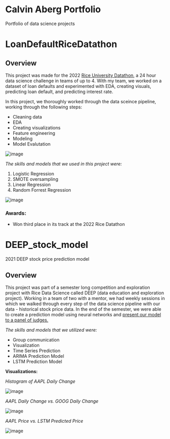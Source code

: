 # Calvin Aberg Portfolio
Portfolio of data science projects

# LoanDefaultRiceDatathon
## Overview
This project was made for the 2022 [Rice University Datathon](https://datathon.rice.edu), a 24 hour data science challenge in teams of up to 4. With my team, we worked on a dataset of loan defaults and experimented with EDA, creating visuals, predicting loan default, and predicting interest rate.

In this project, we thoroughly worked through the data sceince pipeline, working through the following steps: 
- Cleaning data
- EDA
- Creating visualizations
- Feature engineering
- Modeling
- Model Evalutation

![image](https://user-images.githubusercontent.com/98669438/192065883-20678092-a56d-4f76-8b7e-556920ed008d.png)

*The skills and models that we used in this project were:*
1. Logistic Regression
2. SMOTE oversampling
3. Linear Regression
4. Random Forrest Regression

![image](https://user-images.githubusercontent.com/98669438/192065938-84868bdc-3698-431e-8a4b-b494ca0596c9.png)

### Awards:
- Won third place in its track at the 2022 Rice Datathon


# DEEP_stock_model
2021 DEEP stock price prediction model
## Overview
This project was part of a semester long competition and exploration project with Rice Data Science called DEEP (data education and exploration project). Working in a team of two with a mentor, we had weekly sessions in which we walked through every step of the data science pipeline with our data - historical stock price data. In the end of the semester, we were able to create a prediction model using neural networks and [present our model to a panel of judges.](https://github.com/calvinaberg1/DEEP_stock_model/blob/main/Calvin%20Aberg%20-%20DEEP%20Final%20Presentation.pptx?raw=true) 

*The skills and models that we utilized were:*
- Group communication
- Visualization
- Time Series Prediction
- ARIMA Prediction Model
- LSTM Prediction Model

**Visualizations:**

*Histogram of AAPL Daily Change*

![image](https://user-images.githubusercontent.com/98669438/194227737-ee47b4b9-b474-42e7-adcd-4a7884d7a06b.png)

*AAPL Daily Change vs. GOOG Daily Change*

![image](https://user-images.githubusercontent.com/98669438/194227968-9b535e06-9e91-446c-9ee9-01715ba9933c.png)

*AAPL Price vs. LSTM Predicted Price*

![image](https://user-images.githubusercontent.com/98669438/194228084-86328516-941e-43f4-a2a0-b3926f9170a2.png)


